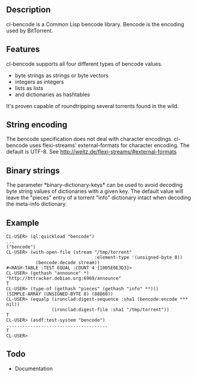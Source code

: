 Description
-----------

cl-bencode is a Common Lisp bencode library.  Bencode is the encoding
used by BitTorrent.

Features
--------

cl-bencode supports all four different types of bencode values.

* byte strings as strings or byte vectors
* integers as integers
* lists as lists
* and dictionaries as hashtables

It's proven capable of roundtripping several torrents found in the
wild.

String encoding
---------------

The bencode specification does not deal with character
encodings. cl-bencode uses flexi-streams' external-formats for
character encoding.  The default is UTF-8.  See
http://weitz.de/flexi-streams/#external-formats

Binary strings
--------------

The parameter \*binary-dictionary-keys\* can be used to avoid decoding
byte string values of dictionaries with a given key.  The default
value will leave the "pieces" entry of a torrent "info" dictionary
intact when decoding the meta-info dictionary.

Example
-------

    CL-USER> (ql:quickload "bencode")
    ...
    ("bencode")
    CL-USER> (with-open-file (stream "/tmp/torrent" 
                                     :element-type '(unsigned-byte 8))
               (bencode:decode stream))
    #<HASH-TABLE :TEST EQUAL :COUNT 4 {1005E0E3D3}>
    CL-USER> (gethash "announce" *)
    "http://bttracker.debian.org:6969/announce"
    T
    CL-USER> (type-of (gethash "pieces" (gethash "info" **)))
    (SIMPLE-ARRAY (UNSIGNED-BYTE 8) (88860))
    CL-USER> (equalp (ironclad:digest-sequence :sha1 (bencode:encode *** nil))
                     (ironclad:digest-file :sha1 "/tmp/torrent"))
    T
    CL-USER> (asdf:test-system "bencode")
    ......................................
    T
    CL-USER> 

Todo
----

* Documentation
